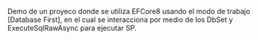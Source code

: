 Demo de un proyeco donde se utiliza EFCore8 usando el modo de trabajo [Database First], en el cual se interacciona por medio de los DbSet y ExecuteSqlRawAsync para ejecutar SP.
